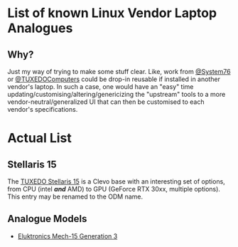 # List of known Linux Vendor Laptop Analogues

## Why?

Just my way of trying to make some stuff clear. Like, work from [@System76](https://github.com/system76) or [@TUXEDOComputers](https://github.com/tuxedocomputers/) could be drop-in reusable if installed in another vendor's laptop. In such a case, one would have an "easy" time updating/customising/altering/genericizing the "upstream" tools to a more vendor-neutral/generalized UI that can then be customised to each vendor's specifications.

# Actual List

## Stellaris 15

The [TUXEDO Stellaris 15](https://www.tuxedocomputers.com/en/Linux-Hardware/Linux-Notebooks/15-16-inch/TUXEDO-Stellaris-15-Gen3.tuxedo) is a Clevo base with an interesting set of options, from CPU (intel ***and*** AMD) to GPU (GeForce RTX 30xx, multiple options). This entry may be renamed to the ODM name.

## Analogue Models

* [Eluktronics Mech-15 Generation 3](https://www.eluktronics.com/MECH-15-G3)
